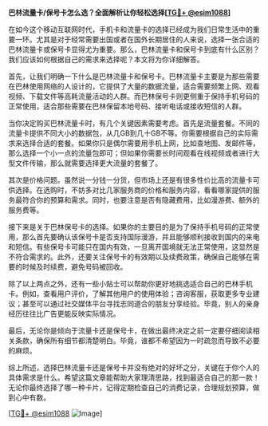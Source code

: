 **巴林流量卡/保号卡怎么选？全面解析让你轻松选择[[TG💪+ @esim1088](https://t.me/s/esim1088)]**

在如今这个移动互联网时代，手机卡和流量卡的选择已经成为我们日常生活中的重要一环。尤其是对于经常需要出国或者在国外长期居住的人来说，选择一张合适的巴林流量卡或保号卡显得尤为重要。那么，巴林流量卡和保号卡到底有什么区别？我们应该如何根据自己的需求来选择呢？本文将为你详细解答。

首先，让我们明确一下什么是巴林流量卡和保号卡。巴林流量卡主要是为那些需要在巴林使用网络的人设计的，它提供了大量的数据流量，适合需要频繁上网、观看视频、下载文件等高耗流量活动的人群。而巴林保号卡则更侧重于保持手机号码的正常使用，适合那些需要在巴林保留本地号码、接听电话或接收短信的人群。

当你决定购买巴林流量卡时，有几个关键因素需要考虑。首先是流量套餐。不同的流量卡提供不同大小的数据包，从几GB到几十GB不等。你需要根据自己的实际需求来选择合适的套餐。如果你只是偶尔需要用手机上网，比如查地图、发邮件等，那么选择一个小一点的流量包即可；但如果你需要长时间观看在线视频或者进行大型文件传输，那么就需要选择更大流量的套餐了。

其次是价格问题。虽然说一分钱一分货，但市场上还是有很多性价比高的流量卡可供选择。在选购时，不妨多对比几家服务商的价格和服务内容，看看哪家提供的服务最符合你的预算和需求。同时，也要注意是否有隐藏费用，比如漫游费、额外的服务费等。

接下来是关于巴林保号卡的选择。如果你的主要目的是为了保持手机号码的正常使用，那么首先要确认该保号卡是否支持国际漫游，并且能够顺利接收到国内的来电和短信。有些保号卡可能只在国内有效，一旦离开国境就无法正常使用，这显然是不符合需求的。此外，还要关注保号卡的有效期以及续费政策，确保自己能够在需要的时候及时续费，避免号码被回收。

除了以上两点之外，还有一些小贴士可以帮助你更好地挑选适合自己的巴林手机卡。例如，查看用户评价，了解其他用户的使用体验；咨询客服，获取更多专业建议；甚至可以通过社交媒体平台寻找志同道合的朋友分享经验。毕竟，别人的亲身经历往往比广告更能反映实际情况。

最后，无论你是倾向于流量卡还是保号卡，在做出最终决定之前一定要仔细阅读相关条款，确保所有细节都清楚明白。毕竟，谁都不希望因为一时疏忽而导致不必要的麻烦。

综上所述，选择巴林流量卡还是保号卡并没有绝对的好坏之分，关键在于你个人的具体需求是什么。希望这篇文章能帮助大家理清思路，找到最适合自己的那一款！无论你最终选择了哪一种卡片，记得定期检查自己的消费记录，合理规划预算，做到心中有数。

[[TG💪+ @esim1088](https://t.me/s/esim1088) ![Image](https://i.postimg.cc/4NQfJmqS/Snipaste-2025-05-13-00-14-12.png)]